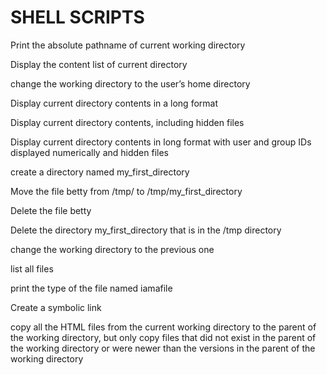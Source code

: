 # SHELL SCRIPTS

Print the absolute pathname of current working directory

Display the content list of current directory

change the working directory to the user’s home directory

Display current directory contents in a long format

Display current directory contents, including hidden files

Display current directory contents in long format with user and group IDs displayed numerically and hidden files

create a directory named my_first_directory

Move the file betty from /tmp/ to /tmp/my_first_directory

Delete the file betty

Delete the directory my_first_directory that is in the /tmp directory

change the working directory to the previous one

list all files

print the type of the file named iamafile

Create a symbolic link

copy all the HTML files from the current working directory to the parent of the working directory, but only copy files that did not exist in the parent of the working directory or were newer than the versions in the parent of the working directory


